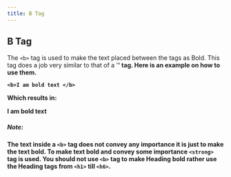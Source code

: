 ```yaml
---
title: B Tag
---
```

## B Tag

The `<b>` tag is used to make the text placed between the tags as Bold. This tag does a job very similar to that of a '<strong>' tag.
Here is an example on how to use them.

`<b>I am bold text </b>`

Which results in:

<b>I am bold text</b>

##### Note:
The text inside a `<b>` tag does not convey any importance it is just to make the text bold.
To make text bold and convey some importance `<strong>` tag is used.
You should not use `<b>` tag to make Heading bold rather use the Heading tags from `<h1>` till `<h6>`.
